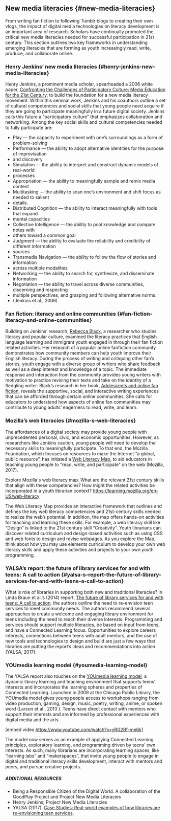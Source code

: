 ## New media literacies {#new-media-literacies}

From writing fan fiction to following Tumblr blogs to creating their own vlogs, the impact of digital media technologies on literacy development is an important area of research. Scholars have continually promoted the critical new media literacies needed for successful participation in 21st century. This section outlines two key frameworks in understanding emerging literacies that are forming as youth increasingly read, write, produce, and collaborate online.

### Henry Jenkins’ new media literacies {#henry-jenkins-new-media-literacies}

Henry Jenkins, a prominent media scholar, spearheaded a 2006 white paper, [Confronting the Challenges of Participatory Culture: Media Education for the 21st Centur](https://www.macfound.org/media/article_pdfs/JENKINS_WHITE_PAPER.PDF)y, to build the foundation for a new media literacy movement. Within this seminal work, Jenkins and his coauthors outline a set of cultural competencies and social skills that young people need acquire if they are going to participate meaningfully in a future digital society. Jenkins calls this future a “participatory culture” that emphasizes collaboration and networking. Among the key social skills and cultural competencies needed to fully participate are:

*   Play — the capacity to experiment with one’s surroundings as a form of problem-solving
*   Performance — the ability to adopt alternative identities for the purpose of improvisation
*   and discovery
*   Simulation — the ability to interpret and construct dynamic models of real-world
*   processes
*   Appropriation — the ability to meaningfully sample and remix media content
*   Multitasking — the ability to scan one’s environment and shift focus as needed to salient
*   details.
*   Distributed Cognition — the ability to interact meaningfully with tools that expand
*   mental capacities
*   Collective Intelligence — the ability to pool knowledge and compare notes with
*   others toward a common goal
*   Judgment — the ability to evaluate the reliability and credibility of different information
*   sources
*   Transmedia Navigation — the ability to follow the flow of stories and information
*   across multiple modalities
*   Networking — the ability to search for, synthesize, and disseminate information
*   Negotiation — the ability to travel across diverse communities, discerning and respecting
*   multiple perspectives, and grasping and following alternative norms.
*   (Jenkins et al., 2006)

### Fan fiction: literacy and online communities {#fan-fiction-literacy-and-online-communities}

Building on Jenkins’ research, [Rebecca Black](http://www.faculty.uci.edu//scripts/UCIFacultyProfiles/education/profile.cfm?faculty_id=5336), a researcher who studies literacy and popular culture, examined the literacy practices that English language learning and immigrant youth engaged in through their fan fiction related activities. Her research of a popular online fanfiction community demonstrates how community members can help youth improve their English literacy. During the process of writing and critiquing other fan’s stories, youth engage with a diverse group of writers who share feedback as well as a deep interest and knowledge of a topic. The immediate response and interaction from the community provides young writers with motivation to practice revising their texts and take on the identity of a fledgling writer. Black’s research in her book, [Adolescents and online fan fiction](https://www.peterlang.com/view/product/70742?tab=reviews), reveals the supportive, social, and interactive writing experiences that can be afforded through certain online communities. She calls for educators to understand how aspects of online fan communities may contribute to young adults’ eagerness to read, write, and learn.

### Mozilla’s web literacies {#mozilla-s-web-literacies}

The affordances of a digital society may provide young people with unprecedented personal, civic, and economic opportunities. However, as researchers like Jenkins caution, young people will need to develop the necessary skills to meaningfully participate. To that end, the Mozilla Foundation, which focuses on resources to make the Internet “a global, public resource”, has initiated a [Web Literacy Map](https://learning.mozilla.org/en-US/web-literacy), to aid educators in teaching young people to “read, write, and participate” on the web (Mozilla, 2017).

Explore Mozilla&#039;s web literacy map. What are the relevant 21st century skills that align with these competencies? How might the related activities be incorporated in a youth librarian context? https://learning.mozilla.org/en-US/web-literacy

The Web Literacy Map provides an interactive framework that outlines and defines the key web literacy competencies and 21st-century skills needed to realize the web’s potential. In addition, the map offers hands-on activities for teaching and learning these skills. For example, a web literacy skill like “Design” is linked to the 21st century skill “Creativity”. Youth librarians can discover related curriculum and design-based activities such as using CSS and web fonts to design and revise webpages. As you explore the Map, think about how you may use elements curriculum to develop your own web literacy skills and apply these activities and projects to your own youth programming.

### YALSA’s report: the future of library services for and with teens: A call to action {#yalsa-s-report-the-future-of-library-services-for-and-with-teens-a-call-to-action}

What is role of libraries in supporting both new and traditional literacies? In Linda Braun et al.’s (2014) report, [The future of library services for and with teens: A call to action](http://www.ala.org/yaforum/sites/ala.org.yaforum/files/content/YALSA_nationalforum_final.pdf), the authors outline the need to re-envision teen services to meet community needs. The authors recommend several approaches to create a welcome and engaging library environment for teens including the need to reach their diverse interests. Programming and services should support multiple literacies, be based on input from teens, and have a Connected Learning focus. Opportunities to explore careers interests, connections between teens with adult mentors, and the use of new tools and technologies to design and build are just a few ways that libraries are putting the report’s ideas and recommendations into action (YALSA, 2017).

### YOUmedia learning model {#youmedia-learning-model}

The YALSA report also touches on the [YOUmedia learning model](https://www.chipublib.org/programs-and-partnerships/youmedia/), a dynamic library learning and teaching environment that supports teens’ interests and incorporates the learning spheres and properties of Connected Learning. Launched in 2009 at the Chicago Public Library, the YOUmedia model gives young people access to workshops ranging from video production, gaming, design, music, poetry, writing, anime, or spoken word (Larson et al., 2013 ). Teens have direct contact with mentors who support their interests and are informed by professional experiences with digital media and the arts.

[embed video https://www.youtube.com/watch?v=yRG2Bf-me6k]

The model now serves as an example of applying Connected Learning principles, exploratory learning, and programming driven by teens’ own interests. As such, many librarians are incorporating learning spaces, like “learning labs” and “makerspaces”, that invite young people to engage in digital and traditional literacy skills development, interact with mentors and peers, and pursue creative projects.

<div class="table-format additional-resources"><span class="title"><h5>ADDITIONAL RESOURCES</h5></span>
<ul><li>Being a Responsible Citizen of the Digital World. A collaboration of the GoodPlay Project and Project New Media Literacies</li><li>Henry Jenkins; Project New Media Literacies</li><li>YALSA (2017). <a href="http://www.ala.org/yalsa/case-studies-real-world-examples-how-libraries-are-re-envisioning-teen-services">Case Studies: Real-world examples of how libraries are re-envisioning teen services</a>.</li></ul></div>